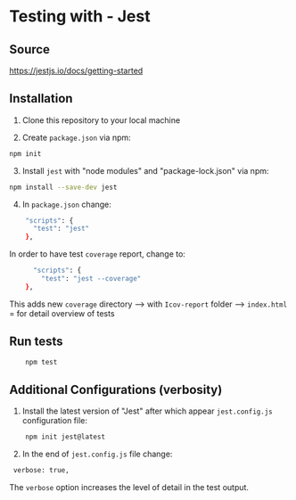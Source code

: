 # Testing with - Jest

## Source 

https://jestjs.io/docs/getting-started


## Installation

1. Clone this repository to your local machine

2. Create `package.json` via npm:

  ```bash
  npm init
```

3. Install `jest` with "node modules" and "package-lock.json" via npm:

  ```bash
  npm install --save-dev jest 
  ```

4. In `package.json` change:

  ```bash
      "scripts": {
        "test": "jest"
      },
  ```

  In order to have test `coverage` report, change to:

  ```bash
        "scripts": {
          "test": "jest --coverage"
      },
  ```

This adds new `coverage` directory --> with `Icov-report` folder --> `index.html` = for detail overview of tests


## Run tests

  ```bash
      npm test
  ```

## Additional Configurations (verbosity)

1. Install the latest version of "Jest" after which appear `jest.config.js` configuration file:

  ```bash
      npm init jest@latest
  ```

2. In the end of `jest.config.js` file change:

  ```bash
   verbose: true,
   ```
   The `verbose` option increases the level of detail in the test output.